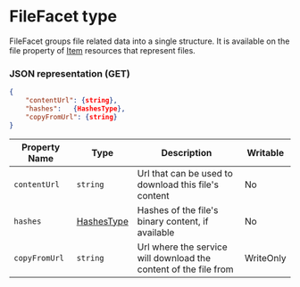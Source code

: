 ﻿# FileFacet type
FileFacet groups file related data into a single structure.
It is available on the file property of [Item](item.md) resources that represent files.

### JSON representation (GET)

```json
{
	"contentUrl": {string},
	"hashes":	{HashesType},
	"copyFromUrl": {string}
}
```

Property Name | Type | Description | Writable
--- | --- | --- | ---
`contentUrl` | `string` | Url that can be used to download this file's content | No
`hashes` | [HashesType](hashes_facet.md) | Hashes of the file's binary content, if available | No
`copyFromUrl` | `string` | Url where the service will download the content of the file from | WriteOnly
